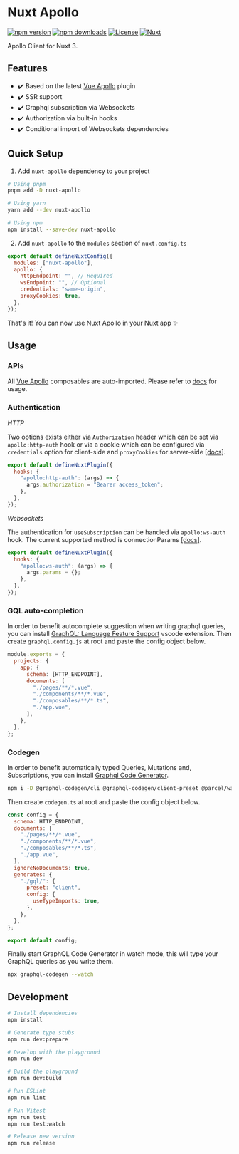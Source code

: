 # Nuxt Apollo

[![npm version][npm-version-src]][npm-version-href]
[![npm downloads][npm-downloads-src]][npm-downloads-href]
[![License][license-src]][license-href]
[![Nuxt][nuxt-src]][nuxt-href]

Apollo Client for Nuxt 3.

## Features

- ✔️ Based on the latest [Vue Apollo](https://v4.apollo.vuejs.org/) plugin
- ✔️ SSR support
- ✔️ Graphql subscription via Websockets
- ✔️ Authorization via built-in hooks
- ✔️ Conditional import of Websockets dependencies

## Quick Setup

1. Add `nuxt-apollo` dependency to your project

```bash
# Using pnpm
pnpm add -D nuxt-apollo

# Using yarn
yarn add --dev nuxt-apollo

# Using npm
npm install --save-dev nuxt-apollo
```

2. Add `nuxt-apollo` to the `modules` section of `nuxt.config.ts`

```js
export default defineNuxtConfig({
  modules: ["nuxt-apollo"],
  apollo: {
    httpEndpoint: "", // Required
    wsEndpoint: "", // Optional
    credentials: "same-origin",
    proxyCookies: true,
  },
});
```

That's it! You can now use Nuxt Apollo in your Nuxt app ✨

## Usage

### APIs

All [Vue Apollo](https://v4.apollo.vuejs.org/) composables are auto-imported. Please refer to [docs](https://v4.apollo.vuejs.org/api/use-query.html) for usage.

### Authentication

_HTTP_

Two options exists either via `Authorization` header which can be set via `apollo:http-auth` hook or via a cookie which can be configured via `credentials` option for client-side and `proxyCookies` for server-side [[docs]](https://www.apollographql.com/docs/react/networking/authentication).

```js
export default defineNuxtPlugin({
  hooks: {
    "apollo:http-auth": (args) => {
      args.authorization = "Bearer access_token";
    },
  },
});
```

_Websockets_

The authentication for `useSubscription` can be handled via `apollo:ws-auth` hook. The current supported method is connectionParams [[docs]](https://www.apollographql.com/docs/react/data/subscriptions/#5-authenticate-over-websocket-optional).

```js
export default defineNuxtPlugin({
  hooks: {
    "apollo:ws-auth": (args) => {
      args.params = {};
    },
  },
});
```

### GQL auto-completion

In order to benefit autocomplete suggestion when writing graphql queries, you can install [GraphQL: Language Feature Support](https://marketplace.visualstudio.com/items?itemName=GraphQL.vscode-graphql) vscode extension.
Then create `graphql.config.js` at root and paste the config object below.

```js
module.exports = {
  projects: {
    app: {
      schema: [HTTP_ENDPOINT],
      documents: [
        "./pages/**/*.vue",
        "./components/**/*.vue",
        "./composables/**/*.ts",
        "./app.vue",
      ],
    },
  },
};
```

### Codegen

In order to benefit automatically typed Queries, Mutations and, Subscriptions, you can install [Graphql Code Generator](https://the-guild.dev/graphql/codegen/docs/guides/react-vue).

```bash
npm i -D @graphql-codegen/cli @graphql-codegen/client-preset @parcel/watcher
```

Then create `codegen.ts` at root and paste the config object below.

```js
const config = {
  schema: HTTP_ENDPOINT,
  documents: [
    "./pages/**/*.vue",
    "./components/**/*.vue",
    "./composables/**/*.ts",
    "./app.vue",
  ],
  ignoreNoDocuments: true,
  generates: {
    "./gql/": {
      preset: "client",
      config: {
        useTypeImports: true,
      },
    },
  },
};

export default config;
```

Finally start GraphQL Code Generator in watch mode, this will type your GraphQL queries as you write them.

```bash
npx graphql-codegen --watch
```

## Development

```bash
# Install dependencies
npm install

# Generate type stubs
npm run dev:prepare

# Develop with the playground
npm run dev

# Build the playground
npm run dev:build

# Run ESLint
npm run lint

# Run Vitest
npm run test
npm run test:watch

# Release new version
npm run release
```

<!-- Badges -->

[npm-version-src]: https://img.shields.io/npm/v/nuxt-apollo/latest.svg?style=flat&colorA=18181B&colorB=28CF8D
[npm-version-href]: https://npmjs.com/package/nuxt-apollo
[npm-downloads-src]: https://img.shields.io/npm/dt/nuxt-apollo.svg?style=flat&colorA=18181B&colorB=28CF8D
[npm-downloads-href]: https://npmjs.com/package/nuxt-apollo
[license-src]: https://img.shields.io/npm/l/nuxt-apollo.svg?style=flat&colorA=18181B&colorB=28CF8D
[license-href]: https://npmjs.com/package/nuxt-apollo
[nuxt-src]: https://img.shields.io/badge/Nuxt-18181B?logo=nuxt.js
[nuxt-href]: https://nuxt.com
